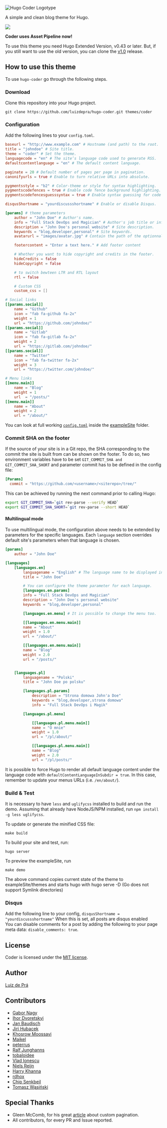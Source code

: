 ![Hugo Coder Logotype](https://github.com/luizdepra/hugo-coder/blob/master/images/logos/logotype-a.png)

A simple and clean blog theme for Hugo.

![](https://github.com/luizdepra/hugo-coder/blob/master/images/screenshot.png)

**Coder uses Asset Pipeline now!**

To use this theme you need Hugo Extended Version, v0.43 or later. But, if you still want to use the old version, you can clone the [v1.0](https://github.com/luizdepra/hugo-coder/releases/tag/v1.0) release.

## How to use this theme

To use `hugo-coder` go through the following steps.

### Download

Clone this repository into your Hugo project.

```
git clone https://github.com/luizdepra/hugo-coder.git themes/coder
```

### Configuration

Add the following lines to your `config.toml`.

```toml
baseurl = "http://www.example.com" # Hostname (and path) to the root.
title = "johndoe" # Site title.
theme = "coder" # Set the theme.
languagecode = "en" # The site’s language code used to generate RSS.
defaultcontentlanguage = "en" # The default content language.

paginate = 20 # Default number of pages per page in pagination.
canonifyurls = true # Enable to turn relative URLs into absolute.

pygmentsstyle = "b2" # Color-theme or style for syntax highlighting.
pygmentscodefences = true # Enable code fence background highlighting.
pygmentscodefencesguesssyntax = true # Enable syntax guessing for code fences without specified language.

disqusShortname = "yourdiscussshortname" # Enable or disable Disqus.

[params] # theme parameters
    author = "John Doe" # Author's name.
    info = "Full Stack DevOps and Magician" # Author's job title or info.
    description = "John Doe's personal website" # Site description.
    keywords = "blog,developer,personal" # Site keywords.
    avatarurl = "images/avatar.jpg" # Contain the path of the optionnal avatar in the static folder.

    footercontent = "Enter a text here." # Add footer content

    # Whether you want to hide copyright and credits in the footer.
    hideCredits = false
    hideCopyright = false

    # to switch bewteen LTR and RTL layout
    rtl = false

    # Custom CSS
    custom_css = []

# Social links
[[params.social]]
    name = "Github"
    icon = "fab fa-github fa-2x"
    weight = 1
    url = "https://github.com/johndoe/"
[[params.social]]
    name = "Gitlab"
    icon = "fab fa-gitlab fa-2x"
    weight = 2
    url = "https://gitlab.com/johndoe/"
[[params.social]]
    name = "Twitter"
    icon = "fab fa-twitter fa-2x"
    weight = 3
    url = "https://twitter.com/johndoe/"

# Menu links
[[menu.main]]
    name = "Blog"
    weight = 1
    url  = "/posts/"
[[menu.main]]
    name = "About"
    weight = 2
    url = "/about/"
```

You can look at full working [`config.toml`](https://github.com/luizdepra/hugo-coder/blob/master/exampleSite/config.toml) inside the [exampleSite](https://github.com/luizdepra/hugo-coder/tree/master/exampleSite) folder.

### Commit SHA on the footer

If the source of your site is in a Git repo, the SHA corresponding to the commit the site is built from can be shown on the footer. To do so, two environment variables have to be set ```GIT_COMMIT_SHA and GIT_COMMIT_SHA_SHORT``` and parameter commit has to be defined in the config file:

```toml
[Params]
  commit = "https://github.com/<username>/<siterepo>/tree/"
```

This can be achieved by running the next command prior to calling Hugo:

```bash
export GIT_COMMIT_SHA=`git rev-parse --verify HEAD`
export GIT_COMMIT_SHA_SHORT=`git rev-parse --short HEAD`
```

#### Multilingual mode

To use multilingual mode, the configuration above needs to be extended by parameters for the specific languages.
Each `language` section overrides default site's parameters when that language is chosen.

```toml
[params]
    author = "John Doe"

[languages]
    [languages.en]
        languagename = "English" # The language name to be displayed in the selector.
        title = "John Doe"

        # You can configure the theme parameter for each language.
        [languages.en.params]
        info = "Full Stack DevOps and Magician"
        description = "John Doe's personal website"
        keywords = "blog,developer,personal"

        [languages.en.menu] # It is possible to change the menu too.

        [[languages.en.menu.main]]
        name = "About"
        weight = 1.0
        url = "/about/"

        [[languages.en.menu.main]]
        name = "Blog"
        weight = 2.0
        url = "/posts/"


    [languages.pl]
        languagename = "Polski"
        title = "John Doe po polsku"

        [languages.pl.params]
            description = "Strona domowa John'a Doe"
            keywords = "blog,developer,strona domowa"
            info = "Full Stack DevOps i Magik"

        [languages.pl.menu]

            [[languages.pl.menu.main]]
            name = "O mnie"
            weight = 1.0
            url = "/pl/about/"

            [[languages.pl.menu.main]]
            name = "Blog"
            weight = 2.0
            url = "/pl/posts/"


```

It is possible to force Hugo to render all default language content under the language code with `defaultContentLanguageInSubdir = true`.
In this case, remember to update your menus URLs (i.e. `/en/about/`).

### Build & Test

It is necessary to have `less` and `uglifycss` installed to build and run the demo.
Assuming that already have NodeJS/NPM installed, run `npm install -g less uglifycss`.

To update or generate the minified CSS file:

```
make build
```

To build your site and test, run:

```
hugo server
```

To preview the exampleSite, run

```
make demo
```

The above command copies current state of the theme to exampleSite/themes and starts hugo with hugo serve -D (Go does not support Symlink directories)

### Disqus

Add the following line to your config, ```disqusShortname = "yourdiscussshortname"``` When this is set, all posts are disqus enabled   
You can disable comments for a post by adding the following to your page meta data: ```disable_comments: true```.


## License

Coder is licensed under the [MIT license](https://github.com/luizdepra/hugo-coder/blob/master/LICENSE.md).

## Author

[Luiz de Prá](https://github.com/luizdepra)

## Contributors

- [Gabor Nagy](https://github.com/Aigeruth)
- [Ihor Dvoretskyi](https://github.com/idvoretskyi)
- [Jan Baudisch](https://github.com/flyingP0tat0)
- [Jiri Hubacek](https://github.com/qeef)
- [Khosrow Moossavi](https://github.com/khos2ow)
- [Maikel](https://github.com/mbollemeijer)
- [peterrus](https://github.com/peterrus)
- [Ralf Junghanns](https://github.com/rabbl)
- [tobaloidee](https://github.com/Tobaloidee)
- [Vlad Ionescu](https://github.com/Vlaaaaaaad)
- [Niels Reijn](https://github.com/reijnn)
- [Harry Khanna](https://github.com/hkhanna)
- [rdhox](https://rdhox.io)
- [Chip Senkbeil](https://github.com/chipsenkbeil)
- [Tomasz Wąsiński](https://github.com/wasinski)

## Special Thanks

- Gleen McComb, for his great [article](https://glennmccomb.com/articles/how-to-build-custom-hugo-pagination/) about custom pagination.
- All contributors, for every PR and Issue reported.
